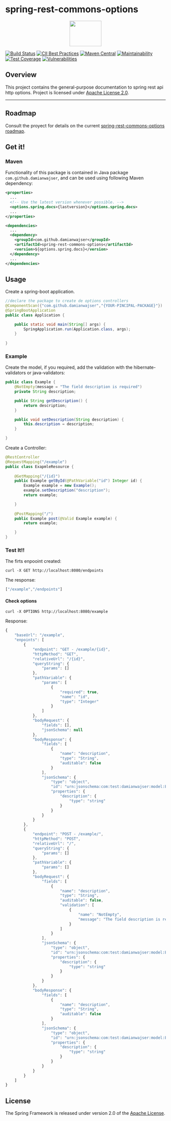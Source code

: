 # spring-rest-commons-options

<p align="center"><img src="/images/Logo.png" width="100" height="80"><p> 

[![Build Status](https://travis-ci.org/damianwajser/spring-rest-commons-options.svg?branch=master)](https://travis-ci.org/damianwajser/spring-rest-commons-options) [![CII Best Practices](https://bestpractices.coreinfrastructure.org/projects/1400/badge)](https://bestpractices.coreinfrastructure.org/projects/1400) [![Maven Central](https://maven-badges.herokuapp.com/maven-central/com.github.damianwajser/spring-rest-commons-options/badge.svg)](https://maven-badges.herokuapp.com/maven-central/com.github.damianwajser/spring-rest-commons-options) [![Maintainability](https://api.codeclimate.com/v1/badges/dc020f5455c0b6f31089/maintainability)](https://codeclimate.com/github/damianwajser/spring-rest-commons-options/maintainability) [![Test Coverage](https://sonarcloud.io/api/badges/measure?key=com.github.damianwajser:spring-rest-commons-options&metric=coverage)](https://sonarcloud.io/api/badges/measure?key=com.github.damianwajser:spring-rest-commons-options&metric=coverage)
[![Vulnerabilities](https://sonarcloud.io/api/badges/measure?key=com.github.damianwajser:spring-rest-commons-options&metric=vulnerabilities)](https://sonarcloud.io/api/badges/measure?key=com.github.damianwajser:spring-rest-commons-options&metric=vulnerabilities)

## Overview

This project contains the general-purpose documentation to spring rest api http options.
Project is licensed under [Apache License 2.0](http://www.apache.org/licenses/LICENSE-2.0).

-----
## Roadmap

Consult the proyect for details on the current [spring-rest-commons-options roadmap](https://github.com/damianwajser/spring-rest-commons-options/projects/1).

## Get it!

### Maven

Functionality of this package is contained in Java package `com.github.damianwajser`, and can be used using following Maven dependency:

```xml
<properties>
  ...
  <!-- Use the latest version whenever possible. -->
  <options.spring.docs>{lastversion}</options.spring.docs>
  ...
</properties>

<dependencies>
  ...
  <dependency>
    <groupId>com.github.damianwajser</groupId>
    <artifactId>spring-rest-commons-options</artifactId>
    <version>${options.spring.docs}</version>
  </dependency>
  ...
</dependencies>
```

## Usage

Create a spring-boot application.

```java
//declare the package to create de options controllers
@ComponentScan({"com.github.damianwajser","{YOUR-PINCIPAL-PACKAGE}"})
@SpringBootApplication
public class Application {

	public static void main(String[] args) {
		SpringApplication.run(Application.class, args);
	}
  
}
```

### Example

Create the model, if you required, add the validation with the hibernate-validators or java-validators:

```java
public class Example {
	@NotEmpty(message = "The field description is required")
	private String description;

	public String getDescription() {
		return description;
	}

	public void setDescription(String description) {
		this.description = description;
	}

}
```

Create a Controller:
```java
@RestController
@RequestMapping("/example")
public class ExapmleResource {
	
	@GetMapping("/{id}")
	public Example getById(@PathVariable("id") Integer id) {
		Example example = new Example();
		example.setDescription("description");
		return example;

	}
	
	@PostMapping("/")
	public Example post(@Valid Example example) {
		return example;

	}
}
```

### Test It!!

The firts enpooint created:

```curl 
curl -X GET http://localhost:8080/endpoints
```

The response: 
```js
["/example","/endpoints"]
```
#### Check options
```curl
curl -X OPTIONS http://localhost:8080/example
```
Response:
```js
{
    "baseUrl": "/example",
    "enpoints": [
        {
            "endpoint": "GET - /example/{id}",
            "httpMethod": "GET",
            "relativeUrl": "/{id}",
            "queryString": {
                "params": []
            },
            "pathVariable": {
                "params": [
                    {
                        "required": true,
                        "name": "id",
                        "type": "Integer"
                    }
                ]
            },
            "bodyRequest": {
                "fields": [],
                "jsonSchema": null
            },
            "bodyResponse": {
                "fields": [
                    {
                        "name": "description",
                        "type": "String",
                        "auditable": false
                    }
                ],
                "jsonSchema": {
                    "type": "object",
                    "id": "urn:jsonschema:com:test:damianwajser:model:Example",
                    "properties": {
                        "description": {
                            "type": "string"
                        }
                    }
                }
            }
        },
        {
            "endpoint": "POST - /example/",
            "httpMethod": "POST",
            "relativeUrl": "/",
            "queryString": {
                "params": []
            },
            "pathVariable": {
                "params": []
            },
            "bodyRequest": {
                "fields": [
                    {
                        "name": "description",
                        "type": "String",
                        "auditable": false,
                        "validation": [
                            {
                                "name": "NotEmpty",
                                "message": "The field description is required"
                            }
                        ]
                    }
                ],
                "jsonSchema": {
                    "type": "object",
                    "id": "urn:jsonschema:com:test:damianwajser:model:Example",
                    "properties": {
                        "description": {
                            "type": "string"
                        }
                    }
                }
            },
            "bodyResponse": {
                "fields": [
                    {
                        "name": "description",
                        "type": "String",
                        "auditable": false
                    }
                ],
                "jsonSchema": {
                    "type": "object",
                    "id": "urn:jsonschema:com:test:damianwajser:model:Example",
                    "properties": {
                        "description": {
                            "type": "string"
                        }
                    }
                }
            }
        }
    ]
}
```
## License

The Spring Framework is released under version 2.0 of the
[Apache License](http://www.apache.org/licenses/LICENSE-2.0).
